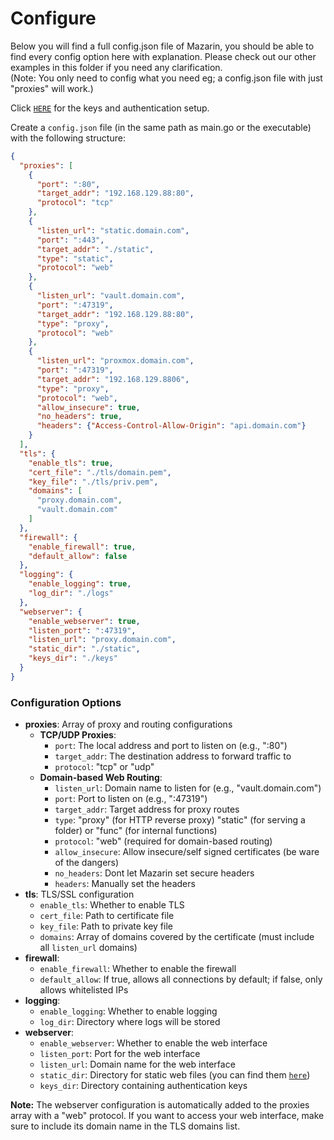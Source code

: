 
# Configure
Below you will find a full config.json file of Mazarin, you should be able to find every config option here with explanation. Please check out our other examples in this folder if you need any clarification.<br>
(Note: You only need to config what you need eg; a config.json file with just "proxies" will work.)

Click [`HERE`](Authentication.md) for the keys and authentication setup.

Create a `config.json` file (in the same path as main.go or the executable) with the following structure:

```json
{
  "proxies": [
    {
      "port": ":80",
      "target_addr": "192.168.129.88:80",
      "protocol": "tcp"
    },
    {
      "listen_url": "static.domain.com",
      "port": ":443",
      "target_addr": "./static",
      "type": "static",
      "protocol": "web"
    },
    {
      "listen_url": "vault.domain.com",
      "port": ":47319",
      "target_addr": "192.168.129.88:80",
      "type": "proxy",
      "protocol": "web"
    },
    {
      "listen_url": "proxmox.domain.com",
      "port": ":47319",
      "target_addr": "192.168.129.8806",
      "type": "proxy",
      "protocol": "web",
      "allow_insecure": true,
      "no_headers": true,
      "headers": {"Access-Control-Allow-Origin": "api.domain.com"}
    }
  ],
  "tls": {
    "enable_tls": true,
    "cert_file": "./tls/domain.pem",
    "key_file": "./tls/priv.pem",
    "domains": [
      "proxy.domain.com",
      "vault.domain.com"
    ]
  },
  "firewall": {
    "enable_firewall": true,
    "default_allow": false
  },
  "logging": {
    "enable_logging": true,
    "log_dir": "./logs"
  },
  "webserver": {
    "enable_webserver": true,
    "listen_port": ":47319",
    "listen_url": "proxy.domain.com",
    "static_dir": "./static",
    "keys_dir": "./keys"
  }
}
```


### Configuration Options

- **proxies**: Array of proxy and routing configurations
    - **TCP/UDP Proxies**:
        - `port`: The local address and port to listen on (e.g., ":80")
        - `target_addr`: The destination address to forward traffic to
        - `protocol`: "tcp" or "udp"
    - **Domain-based Web Routing**:
        - `listen_url`: Domain name to listen for (e.g., "vault.domain.com")
        - `port`: Port to listen on (e.g., ":47319")
        - `target_addr`: Target address for proxy routes
        - `type`: "proxy" (for HTTP reverse proxy) "static" (for serving a folder) or "func" (for internal functions)
        - `protocol`: "web" (required for domain-based routing)
        - `allow_insecure`: Allow insecure/self signed certificates (be ware of the dangers)
        - `no_headers`: Dont let Mazarin set secure headers
        - `headers`: Manually set the headers
- **tls**: TLS/SSL configuration
    - `enable_tls`: Whether to enable TLS
    - `cert_file`: Path to certificate file
    - `key_file`: Path to private key file
    - `domains`: Array of domains covered by the certificate (must include all `listen_url` domains)
- **firewall**:
    - `enable_firewall`: Whether to enable the firewall
    - `default_allow`: If true, allows all connections by default; if false, only allows whitelisted IPs
- **logging**:
    - `enable_logging`: Whether to enable logging
    - `log_dir`: Directory where logs will be stored
- **webserver**:
    - `enable_webserver`: Whether to enable the web interface
    - `listen_port`: Port for the web interface
    - `listen_url`: Domain name for the web interface
    - `static_dir`: Directory for static web files (you can find them [`here`](../webserver/static))
    - `keys_dir`: Directory containing authentication keys

**Note:** The webserver configuration is automatically added to the proxies array with a "web" protocol. If you want to access your web interface, make sure to include its domain name in the TLS domains list.
